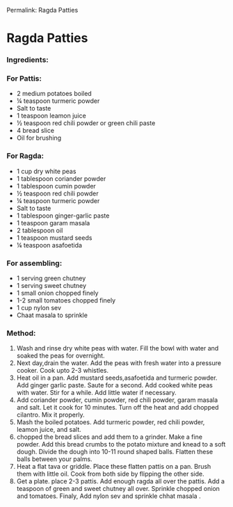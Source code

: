 Permalink: Ragda Patties

# Ragda Patties

### Ingredients:

### For Pattis:
* 2 medium potatoes boiled
* ¼ teaspoon turmeric powder
* Salt to taste
* 1 teaspoon leamon juice
* ½ teaspoon red chili powder or green chili paste
* 4 bread slice
* Oil for brushing

### For Ragda:
* 1 cup dry white peas
* 1 tablespoon coriander powder
* 1 tablespoon cumin powder
* ½ teaspoon red chili powder
* ¼ teaspoon turmeric powder
* Salt to taste
* 1 tablespoon ginger-garlic paste
* 1 teaspoon garam masala
* 2 tablespoon oil
* 1 teaspoon mustard seeds
* ¼ teaspoon asafoetida

### For assembling:
* 1 serving green chutney
* 1 serving sweet chutney
* 1 small onion chopped finely
* 1-2 small tomatoes chopped finely
* 1 cup nylon sev
* Chaat masala to sprinkle


### Method:
1. Wash and rinse dry white peas with water. Fill the bowl with water and soaked the peas for overnight. 
2. Next day,drain the water. Add the peas with fresh water into a pressure cooker. Cook upto 2-3 whistles.
3. Heat oil in a pan. Add mustard seeds,asafoetida and turmeric powder. Add ginger garlic paste. Saute for a second. Add cooked white peas with water. Stir for a while. Add little water if necessary. 
4. Add coriander powder, cumin powder, red chili powder, garam masala and salt. Let it cook for 10 minutes. Turn off the heat and add chopped cilantro. Mix it properly. 
5. Mash the boiled potatoes. Add turmeric powder, red chili powder, leamon juice, and salt. 
6. chopped the bread slices and add them to a grinder. Make a fine powder. Add this bread crumbs to the potato mixture and knead to a soft dough. Divide the dough into 10-11 round shaped balls.  Flatten these balls between your palms. 
7. Heat a flat tava or griddle. Place these flatten pattis on a pan. Brush them with little oil. Cook from both side by flipping the other side. 
8. Get a plate. place 2-3 pattis. Add enough ragda all over the pattis. Add a teaspoon of green and sweet chutney all over. Sprinkle chopped onion and tomatoes. Finaly, Add nylon sev and sprinkle chhat masala . 
